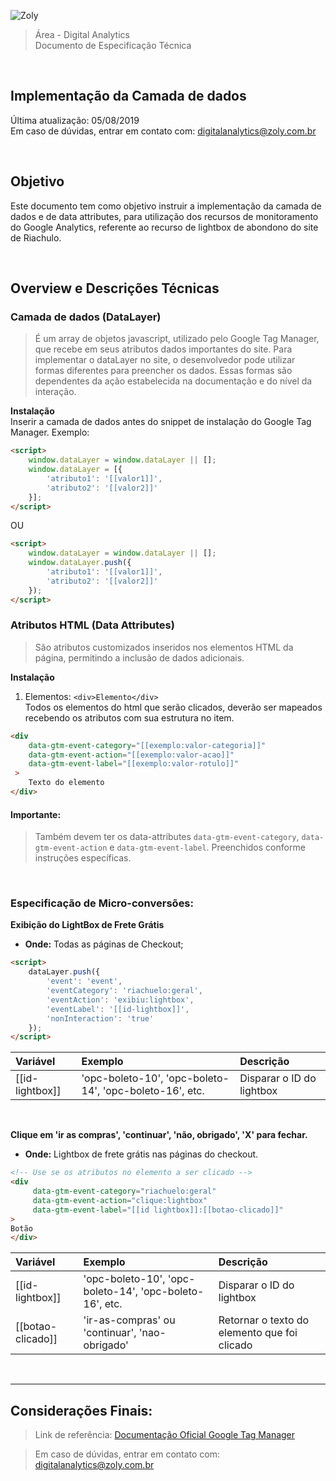 ![Zoly](http://lucida-brasil.github.io/public/Images/zoly-logo.png)

> Área - Digital Analytics<br />
> Documento de Especificação Técnica

<br />

## Implementação da Camada de dados
Última atualização: 05/08/2019 <br />
Em caso de dúvidas, entrar em contato com: [digitalanalytics@zoly.com.br](mailto:digitalanalytics@zoly.com.br)

<br />

## Objetivo
Este documento tem como objetivo instruir a implementação da camada de dados e de data attributes, para utilização dos recursos de monitoramento do Google Analytics, referente ao recurso de lightbox de abondono do site de Riachulo.

<br />

## Overview e Descrições Técnicas

### Camada de dados (DataLayer)

> É um array de objetos javascript, utilizado pelo Google Tag Manager, que recebe em seus atributos dados importantes do site.
Para implementar o dataLayer no site, o desenvolvedor pode utilizar formas diferentes para preencher os dados. Essas formas são dependentes da ação estabelecida na documentação e do nível da interação.

**Instalação**<br />
Inserir a camada de dados antes do snippet de instalação do Google Tag Manager. Exemplo:

```html
<script>
	window.dataLayer = window.dataLayer || [];
	window.dataLayer = [{
		'atributo1': '[[valor1]]',
		'atributo2': '[[valor2]]'
	}];
</script>
```

OU

```html
<script>
	window.dataLayer = window.dataLayer || [];
	window.dataLayer.push({
		'atributo1': '[[valor1]]',
		'atributo2': '[[valor2]]'
	});
</script>
```

### Atributos HTML (Data Attributes)

> São atributos customizados inseridos nos elementos HTML da página, permitindo a inclusão de dados adicionais.

**Instalação**
1. Elementos: ```<div>Elemento</div>``` <br />
Todos os elementos do html que serão clicados, deverão ser mapeados recebendo os atributos com sua estrutura no item.

```html
<div 	
    data-gtm-event-category="[[exemplo:valor-categoria]]"
 	data-gtm-event-action="[[exemplo:valor-acao]]"
 	data-gtm-event-label="[[exemplo:valor-rotulo]]"
 >
	Texto do elemento
</div>
```

#### Importante:
> Também devem ter os data-attributes `data-gtm-event-category`, `data-gtm-event-action` e `data-gtm-event-label`. Preenchidos conforme instruções específicas.

<br />

### Especificação de Micro-conversões:


**Exibição do LightBox de Frete Grátis**<br />

- **Onde:** Todas as páginas de Checkout;

```html
<script>
	dataLayer.push({
		'event': 'event',
		'eventCategory': 'riachuelo:geral',
		'eventAction': 'exibiu:lightbox',
		'eventLabel': '[[id-lightbox]]',
		'nonInteraction': 'true'
	});
</script>
```


| Variável 				| Exemplo 				| Descrição 									|
| :--------------------	| :-------------------- | :-------------------------------------------	|
| [[id-lightbox]]		| 'opc-boleto-10', 'opc-boleto-14', 'opc-boleto-16', etc.				| Disparar o ID do lightbox	|

<br />

**Clique em 'ir as compras', 'continuar', 'não, obrigado', 'X' para fechar.**<br />

- **Onde:** Lightbox de frete grátis nas páginas do checkout.

```html
<!-- Use se os atributos no elemento a ser clicado -->
<div
     data-gtm-event-category="riachuelo:geral" 
     data-gtm-event-action="clique:lightbox" 
     data-gtm-event-label="[[id lightbox]]:[[botao-clicado]]"
>
Botão
</div>
```


| Variável 				| Exemplo 				| Descrição 									|
| :--------------------	| :-------------------- | :-------------------------------------------	|
| [[id-lightbox]]		| 'opc-boleto-10', 'opc-boleto-14', 'opc-boleto-16', etc.				| Disparar o ID do lightbox	|
| [[botao-clicado]]		|  'ir-as-compras' ou 'continuar', 'nao-obrigado' |	Retornar o texto do elemento que foi clicado	|

<br />

---

## Considerações Finais:

> Link de referência: [Documentação Oficial Google Tag Manager](https://developers.google.com/tag-manager/quickstart)

> Em caso de dúvidas, entrar em contato com: [digitalanalytics@zoly.com.br](mailto:digitalanalytics@zoly.com.br)

<script>
  document.addEventListener("DOMContentLoaded", function(event) {
    document.querySelectorAll("h1 a")[0].style.display = 'none';
  });
</script>
